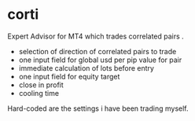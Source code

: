 # corti
Expert Advisor for MT4 which trades correlated pairs .

- selection of direction of correlated pairs to trade
- one input field for global usd per pip value for pair
- immediate calculation of lots before entry 
- one input field for equity target 
- close in profit
- cooling time

Hard-coded are the settings i have been trading myself.
